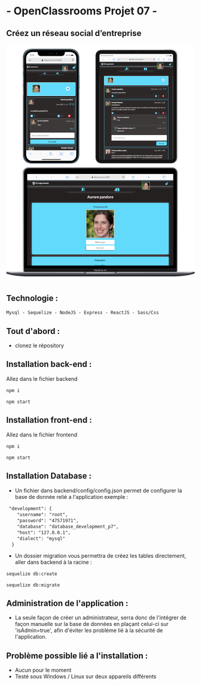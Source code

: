 # - OpenClassrooms Projet 07 -

## Créez un réseau social d’entreprise

![screen Site](./readme.png)

## Technologie :
```
Mysql - Sequelize - NodeJS - Express - ReactJS - Sass/Css
```

## Tout d'abord : 

- clonez le répository 

## Installation back-end : 

Allez dans le fichier backend 
```
npm i
```
```
npm start
```

## Installation front-end : 

Allez dans le fichier frontend
```
npm i
```
```
npm start
```

## Installation Database : 

- Un fichier dans backend/config/config.json permet de configurer la base de donnée relié a l'application exemple :
```
 "development": {
    "username": "root",
    "password": "47571971",
    "database": "database_development_p7",
    "host": "127.0.0.1",
    "dialect": "mysql"
  }
```

- Un dossier migration vous permettra de créez les tables directement, aller dans backend à la racine :
```
sequelize db:create
```
```
sequelize db:migrate
```

## Administration de l'application : 

- La seule façon de créer un administrateur, serra donc de l'intégrer de façon manuelle sur la base de données en plaçant celui-ci sur 'isAdmin=true', afin d'éviter les problème lié à la sécurité de l'application.

## Problème possible lié a l'installation :
- Aucun pour le moment
- Testé sous Windows / Linux sur deux appareils différents